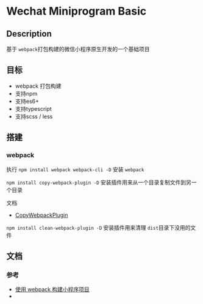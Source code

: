# Wechat Miniprogram Basic

## Description

基于 `webpack`打包构建的微信小程序原生开发的一个基础项目

## 目标

- webpack 打包构建
- 支持npm
- 支持es6+
- 支持typescript
- 支持scss / less

## 搭建

### webpack 


执行 `npm install webpack webpack-cli -D` 安装 `webpack`


`npm install copy-webpack-plugin -D` 安装插件用来从一个目录复制文件到另一个目录

文档
- [CopyWebpackPlugin](https://www.webpackjs.com/plugins/copy-webpack-plugin/)

`npm install clean-webpack-plugin -D` 安装插件用来清理 `dist`目录下没用的文件

文档
- 


### 参考
- [使用 webpack 构建小程序项目](https://juejin.im/post/5b3384d0e51d4558a75e992a)
- 
